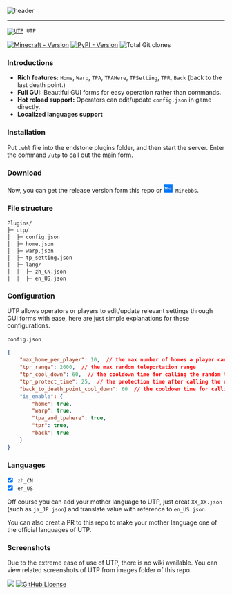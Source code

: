 ![header](https://capsule-render.vercel.app/api?type=venom&height=150&color=gradient&text=UTP&fontColor=0:8871e5,100:b678c4&fontSize=50&desc=A%20de-commanded%20teleportation%20collection%20plug-in.&descAlignY=80&descSize=20&animation=fadeIn)

****

<code><a href="https://github.com/umarurize/UTP"><img height="25" src="https://github.com/umarurize/UTP/blob/master/logo/UTP.png" alt="UTP" /></a>&nbsp;UTP</code>

[![Minecraft - Version](https://img.shields.io/badge/minecraft-v1.21.60_(Bedrock)-black)](https://feedback.minecraft.net/hc/en-us/sections/360001186971-Release-Changelogs)
[![PyPI - Version](https://img.shields.io/pypi/v/endstone)](https://pypi.org/project/endstone)
![Total Git clones](https://img.shields.io/badge/dynamic/json?label=Total%20Git%20clones&query=$&url=https://cdn.jsdelivr.net/gh/umarurize/UTP@master/clone_count.txt&color=brightgreen)

### Introductions
* **Rich features:** `Home`, `Warp`, `TPA`, `TPAHere`, `TPSetting`, `TPR`, `Back` (back to the last death point.)
* **Full GUI:** Beautiful GUI forms for easy operation rather than commands.
* **Hot reload support:** Operators can edit/update `config.json` in game directly.
* **Localized languages support**

### Installation
Put `.whl` file into the endstone plugins folder, and then start the server. Enter the command `/utp` to call out the main form.

### Download
Now, you can get the release version form this repo or <code><a href="https://www.minebbs.com/resources/utp.10159/"><img height="20" src="https://github.com/umarurize/umaru-cdn/blob/main/images/minebbs.png" alt="Minebbs" /></a>&nbsp;Minebbs</code>.

### File structure
```
Plugins/
├─ utp/
│  ├─ config.json
│  ├─ home.json
│  ├─ warp.json
│  ├─ tp_setting.json
│  ├─ lang/
│  │  ├─ zh_CN.json
│  │  ├─ en_US.json
```

### Configuration
UTP allows operators or players to edit/update relevant settings through GUI forms with ease, here are just simple explanations for these configurations.

`config.json`
```json
{
    "max_home_per_player": 10,  // the max number of homes a player can posses
    "tpr_range": 2000,  // the max random teleportation range
    "tpr_cool_down": 60,  // the cooldown time for calling the random teleportation
    "tpr_protect_time": 25,  // the protection time after calling the random teleportation
    "back_to_death_point_cool_down": 60  // the cooldown time for calling the back
    "is_enable": {
        "home": true,
        "warp": true,
        "tpa_and_tpahere": true,
        "tpr": true,
        "back": true
    }
}
```

### Languages
- [x] `zh_CN`
- [x] `en_US`

Off course you can add your mother language to UTP, just creat `XX_XX.json` (such as `ja_JP.json`) and translate value with reference to `en_US.json`.

You can also creat a PR to this repo to make your mother language one of the official languages of UTP.


### Screenshots
Due to the extreme ease of use of UTP, there is no wiki available. You can view related screenshots of UTP from images folder of this repo.

![](https://img.shields.io/badge/language-python-blue.svg) [![GitHub License](https://img.shields.io/github/license/umarurize/UTP)](LICENSE)

